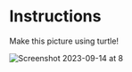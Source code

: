 # Instructions  

Make this picture using turtle!

![Screenshot 2023-09-14 at 8](Screenshot%202023-09-14%20at%208.28.59%20AM.png)
